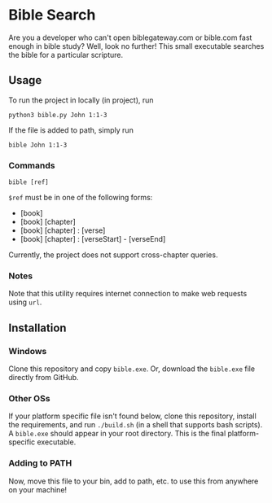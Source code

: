 # Bible Search
Are you a developer who can't open biblegateway.com or bible.com fast enough in bible study?
Well, look no further! This small executable searches the bible for a particular scripture. 

## Usage
To run the project in locally (in project), run
```shell
python3 bible.py John 1:1-3
```
If the file is added to path, simply run
```shell
bible John 1:1-3
```

### Commands
```shell
bible [ref]
```
`$ref` must be in one of the following forms:
- [book]
- [book] [chapter]
- [book] [chapter] : [verse]
- [book] [chapter] : [verseStart] - [verseEnd]

Currently, the project does not support cross-chapter queries.

### Notes
Note that this utility requires internet connection to make web requests using `url`.

## Installation
### Windows
Clone this repository and copy `bible.exe`. Or, download the `bible.exe` file directly
from GitHub. 

### Other OSs
If your platform specific file isn't found below, clone this repository, install the requirements,
and run `./build.sh` (in a shell that supports bash scripts).
A `bible.exe` should appear in your root directory. This is the final platform-specific executable.

### Adding to PATH
Now, move this file to your bin, add to path, etc. to use this from anywhere on your machine!
